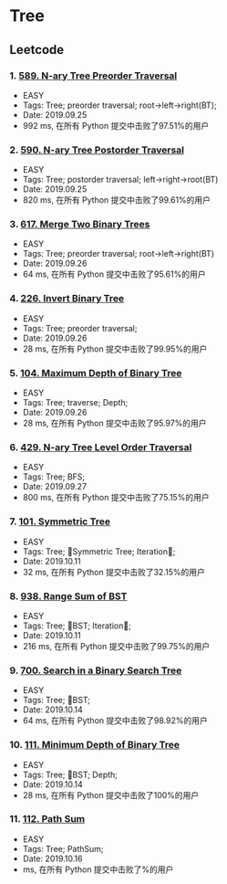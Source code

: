 # Tree

## Leetcode
### 1. [589. N-ary Tree Preorder Traversal](https://leetcode-cn.com/problems/n-ary-tree-preorder-traversal/)
- EASY
- Tags: Tree; preorder traversal; root->left->right(BT);
- Date: 2019.09.25
- 992 ms, 在所有 Python 提交中击败了97.51%的用户

### 2. [590. N-ary Tree Postorder Traversal](https://leetcode-cn.com/problems/n-ary-tree-postorder-traversal/submissions/)
- EASY
- Tags: Tree; postorder traversal; left->right->root(BT)
- Date: 2019.09.25
- 820 ms, 在所有 Python 提交中击败了99.61%的用户
  
### 3. [617. Merge Two Binary Trees](https://leetcode-cn.com/problems/merge-two-binary-trees/)
- EASY
- Tags: Tree; preorder traversal; root->left->right(BT)
- Date: 2019.09.26
- 64 ms, 在所有 Python 提交中击败了95.61%的用户

### 4. [226. Invert Binary Tree](https://leetcode-cn.com/problems/invert-binary-tree/)
- EASY
- Tags: Tree; preorder traversal;
- Date: 2019.09.26
- 28 ms, 在所有 Python 提交中击败了99.95%的用户

### 5. [104. Maximum Depth of Binary Tree](https://leetcode-cn.com/problems/maximum-depth-of-binary-tree/)
- EASY
- Tags: Tree; traverse; Depth;
- Date: 2019.09.26
- 28 ms, 在所有 Python 提交中击败了95.97%的用户

### 6. [429. N-ary Tree Level Order Traversal](https://leetcode-cn.com/problems/n-ary-tree-level-order-traversal/solution/429-n-ary-tree-level-order-traversal-by-lin-jy/)
- EASY
- Tags: Tree; BFS;
- Date: 2019.09.27
- 800 ms, 在所有 Python 提交中击败了75.15%的用户

### 7. [101. Symmetric Tree](https://leetcode-cn.com/problems/symmetric-tree/)
- EASY
- Tags: Tree; Symmetric Tree; Iteration;
- Date: 2019.10.11
- 32 ms, 在所有 Python 提交中击败了32.15%的用户

### 8. [938. Range Sum of BST](https://leetcode-cn.com/problems/range-sum-of-bst/)
- EASY
- Tags: Tree; BST; Iteration;
- Date: 2019.10.11
- 216 ms, 在所有 Python 提交中击败了99.75%的用户

### 9. [700. Search in a Binary Search Tree](https://leetcode-cn.com/problems/search-in-a-binary-search-tree/)
- EASY
- Tags: Tree; BST;
- Date: 2019.10.14
- 64 ms, 在所有 Python 提交中击败了98.92%的用户

### 10. [111. Minimum Depth of Binary Tree](https://leetcode-cn.com/problems/minimum-depth-of-binary-tree/)
- EASY
- Tags: Tree; BST; Depth;
- Date: 2019.10.14
- 28 ms, 在所有 Python 提交中击败了100%的用户

### 11. [112. Path Sum](https://leetcode-cn.com/problems/path-sum/)
- EASY
- Tags: Tree; PathSum;
- Date: 2019.10.16
-  ms, 在所有 Python 提交中击败了%的用户